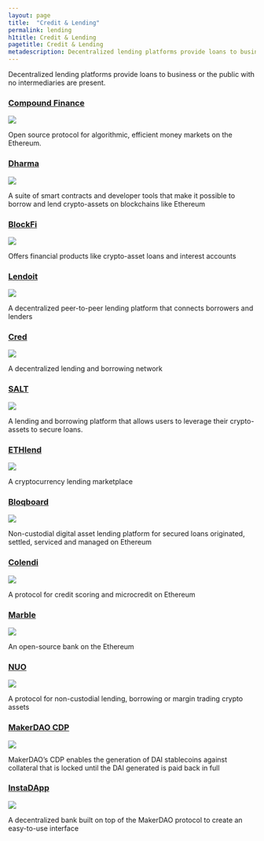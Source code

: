 ```yaml
---
layout: page
title:  "Credit & Lending"
permalink: lending
h1title: Credit & Lending
pagetitle: Credit & Lending
metadescription: Decentralized lending platforms provide loans to business or the public with no intermediaries are present.
---
```

Decentralized lending platforms provide loans to business or the public with no intermediaries are present.

### [Compound Finance](https://compound.finance/)

![](//image.thum.io/get/width/500/crop/600/https://compound.finance/)

Open source protocol for algorithmic, efficient money markets on the Ethereum.

### [Dharma](https://dharma.io/)

![](//image.thum.io/get/width/500/crop/600/https://dharma.io/)

A suite of smart contracts and developer tools that make it possible to borrow and lend crypto-assets on blockchains like Ethereum

### [BlockFi](https://blockfi.com/)

![](//image.thum.io/get/width/500/crop/600/https://blockfi.com/)

Offers financial products like crypto-asset loans and interest accounts

### [Lendoit](https://lendoit.com/)

![](//image.thum.io/get/width/500/crop/600/https://lendoit.com/)

A decentralized peer-to-peer lending platform that connects borrowers and lenders

### [Cred](https://www.mycred.io/)

![](//image.thum.io/get/width/500/crop/600/https://www.mycred.io/)

A decentralized lending and borrowing network

### [SALT](https://saltlending.com/)

![](//image.thum.io/get/width/500/crop/600/https://saltlending.com/)

A lending and borrowing platform that allows users to leverage their crypto-assets to secure loans.

### [ETHlend](https://ethlend.io/)

![](//image.thum.io/get/width/500/crop/600/https://ethlend.io/)

A cryptocurrency lending marketplace

### [Bloqboard](https://bloqboard.com/)

![](//image.thum.io/get/width/500/crop/600/https://bloqboard.com/)

Non-custodial digital asset lending platform for secured loans originated, settled, serviced and managed on Ethereum

### [Colendi](https://www.colendi.com/)

![](//image.thum.io/get/width/500/crop/600/https://www.colendi.com/)

A protocol for credit scoring and microcredit on Ethereum

### [Marble](https://marble.org/)

![](//image.thum.io/get/width/500/crop/600/https://marble.org/)

An open-source bank on the Ethereum

### [NUO](https://www.nuo.network/)

![](//image.thum.io/get/width/500/crop/600/https://www.nuo.network/)

A protocol for non-custodial lending, borrowing or margin trading crypto assets

### [MakerDAO CDP](https://cdp.makerdao.com/)

![](//image.thum.io/get/width/500/crop/600/https://cdp.makerdao.com/)

MakerDAO’s CDP enables the generation of DAI stablecoins against collateral that is locked until the DAI generated is paid back in full

### [InstaDApp](https://instadapp.io/)

![](//image.thum.io/get/width/500/crop/600/https://instadapp.io/)

A decentralized bank built on top of the MakerDAO protocol to create an easy-to-use interface
